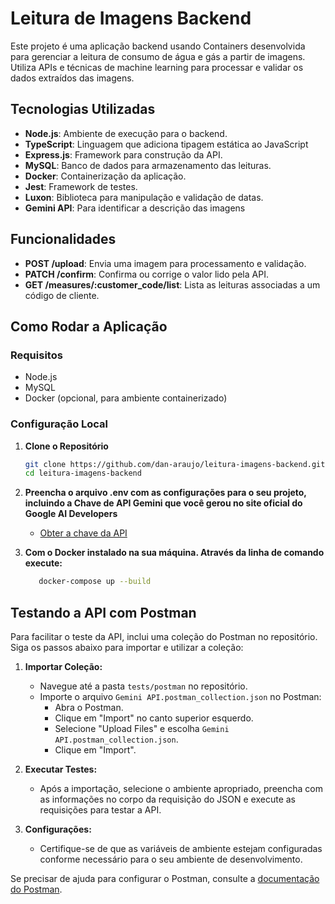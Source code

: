# Leitura de Imagens Backend

Este projeto é uma aplicação backend usando Containers desenvolvida para gerenciar a leitura de consumo de água e gás a partir de imagens. Utiliza APIs e técnicas de machine learning para processar e validar os dados extraídos das imagens.

## Tecnologias Utilizadas

- **Node.js**: Ambiente de execução para o backend.
- **TypeScript**: Linguagem que adiciona tipagem estática ao JavaScript
- **Express.js**: Framework para construção da API.
- **MySQL**: Banco de dados para armazenamento das leituras.
- **Docker**: Containerização da aplicação.
- **Jest**: Framework de testes.
- **Luxon**: Biblioteca para manipulação e validação de datas.
- **Gemini API**: Para identificar a descrição das imagens

## Funcionalidades

- **POST /upload**: Envia uma imagem para processamento e validação.
- **PATCH /confirm**: Confirma ou corrige o valor lido pela API.
- **GET /measures/:customer_code/list**: Lista as leituras associadas a um código de cliente.

## Como Rodar a Aplicação

### Requisitos

- Node.js
- MySQL
- Docker (opcional, para ambiente containerizado)

### Configuração Local

1. **Clone o Repositório**

   ```bash
   git clone https://github.com/dan-araujo/leitura-imagens-backend.git
   cd leitura-imagens-backend
   
2. **Preencha o arquivo .env com as configurações para o seu projeto, incluindo a Chave de API Gemini que você gerou no site oficial do Google AI Developers**

     - [Obter a chave da API](https://ai.google.dev/gemini-api/docs/api-key)
     
4. **Com o Docker instalado na sua máquina. Através da linha de comando execute:**
   ```bash
      docker-compose up --build

## Testando a API com Postman

Para facilitar o teste da API, inclui uma coleção do Postman no repositório. Siga os passos abaixo para importar e utilizar a coleção:

1. **Importar Coleção:**
   - Navegue até a pasta `tests/postman` no repositório.
   - Importe o arquivo `Gemini API.postman_collection.json` no Postman:
     - Abra o Postman.
     - Clique em "Import" no canto superior esquerdo.
     - Selecione "Upload Files" e escolha `Gemini API.postman_collection.json`.
     - Clique em "Import".

2. **Executar Testes:**
   - Após a importação, selecione o ambiente apropriado, preencha com as informações no corpo da requisição do JSON e execute as requisições para testar a API.

3. **Configurações:**
   - Certifique-se de que as variáveis de ambiente estejam configuradas conforme necessário para o seu ambiente de desenvolvimento.

Se precisar de ajuda para configurar o Postman, consulte a [documentação do Postman](https://www.postman.com/docs/).
